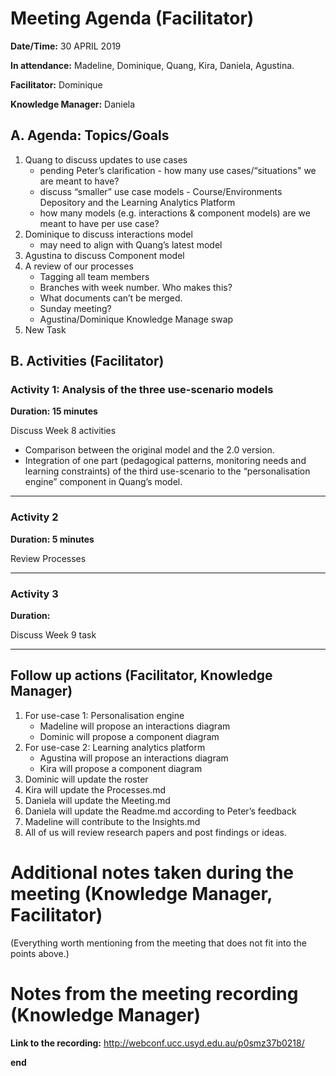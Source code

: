 # Meeting Agenda (Facilitator)

**Date/Time:** 30 APRIL 2019

**In attendance:** Madeline, Dominique, Quang, Kira, Daniela, Agustina.

**Facilitator:** Dominique

**Knowledge Manager:** Daniela

## A. Agenda: Topics/Goals

1. Quang to discuss updates to use cases
    * pending Peter’s clarification - how many use cases/“situations" we are meant to have?
    * discuss “smaller” use case models -  Course/Environments Depository and the Learning Analytics Platform 
    * how many models (e.g. interactions & component models) are we meant to have per use case?
2. Dominique to discuss interactions model 
    * may need to align with Quang’s latest model
3. Agustina to discuss Component model
4. A review of our processes
    * Tagging all team members
    * Branches with week number. Who makes this?
    * What documents can’t be merged.
    * Sunday meeting?
    * Agustina/Dominique Knowledge Manage swap
5. New Task

## B. Activities (Facilitator)


### Activity 1: Analysis of the three use-scenario models 
**Duration: 15 minutes**

Discuss Week 8 activities
  * Comparison between the original model and the 2.0 version.
  * Integration of one part (pedagogical patterns, monitoring needs and learning constraints) of the third use-scenario to the “personalisation engine” component in Quang’s model.

********

### Activity 2
**Duration: 5 minutes**

Review Processes


********

### Activity 3
**Duration:**

Discuss Week 9 task


********

## Follow up actions (Facilitator, Knowledge Manager)

1.	For use-case 1: Personalisation engine
    - Madeline will propose an interactions diagram
    - Dominic will propose a component diagram
2.	For use-case 2: Learning analytics platform 
     - Agustina will propose an interactions diagram
     - Kira will propose a component diagram 
3.	Dominic will update the roster
4.	Kira will update the Processes.md
5.	Daniela will update the Meeting.md
6.	Daniela will update the Readme.md according to Peter’s feedback
7.	Madeline will contribute to the Insights.md
8.	All of us will review research papers and post findings or ideas.


# Additional notes taken during the meeting (Knowledge Manager, Facilitator)

(Everything worth mentioning from the meeting that does not fit into the points above.)


# Notes from the meeting recording (Knowledge Manager)


**Link to the recording:** http://webconf.ucc.usyd.edu.au/p0smz37b0218/

**end**
